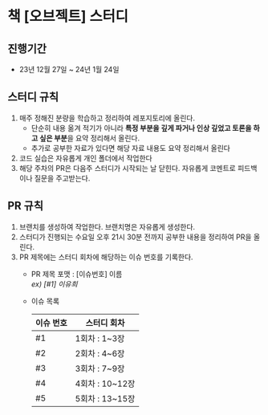 # 책 [오브젝트] 스터디

## 진행기간
- 23년 12월 27일 ~ 24년 1월 24일

## 스터디 규칙
1. 매주 정해진 분량을 학습하고 정리하여 레포지토리에 올린다.  
   - 단순히 내용 옮겨 적기가 아니라 **특정 부분을 깊게 파거나 인상 깊었고 토론을 하고 싶은 부분**을 요약 정리해서 올린다.
   - 추가로 공부한 자료가 있다면 해당 자료 내용도 요약 정리해서 올린다
2. 코드 실습은 자유롭게 개인 폴더에서 작업한다
3. 해당 주차의 PR은 다음주 스터디가 시작되는 날 닫힌다. 자유롭게 코멘트로 피드백이나 질문을 주고받는다.

## PR 규칙

1. 브랜치를 생성하여 작업한다. 브랜치명은 자유롭게 생성한다.
2. 스터디가 진행되는 수요일 오후 21시 30분 전까지 공부한 내용을 정리하여 PR을 올린다.
3. PR 제목에는 스터디 회차에 해당하는 이슈 번호를 기록한다.  
   - PR 제목 포맷 : [이슈번호] 이름  
     *ex) [#1] 이유희*
   - 이슈 목록  
   
     | 이슈 번호 | 스터디 회차       |
     | --------- |--------------|
     | #1        | 1회차 : 1~3장   |
     | #2        | 2회차 : 4~6장   |
     | #3        | 3회차 : 7~9장   |
     | #4        | 4회차 : 10~12장 |
     | #5          | 5회차 : 13~15장 |


